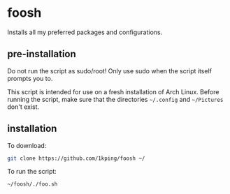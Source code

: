 # foosh
Installs all my preferred packages and configurations.

## pre-installation
Do not run the script as sudo/root! Only use sudo when the script itself prompts you to.

This script is intended for use on a fresh installation of Arch Linux. Before running the script, make sure that the directories ```~/.config``` and ```~/Pictures``` don't exist.

## installation
To download:
```sh
git clone https://github.com/1kping/foosh ~/
```
To run the script:
```sh
~/foosh/./foo.sh
```
